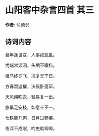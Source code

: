 # 山阳客中杂言四首  其三

**作者**: 俞德邻

## 诗词内容

衰年逢世变，人事如虮虱。

忧端常澒洞，头垢不暇栉。

樯乌终岁飞，况复无宁日。

方春暂返櫂，浃辰卧蓬荜。

天风倏吹衣，轻易复一出。

旅巢乏安枝，如意十不一。

七秩能几何，日月过箭疾。

夜深不成眠，吟虫助唧唧。

